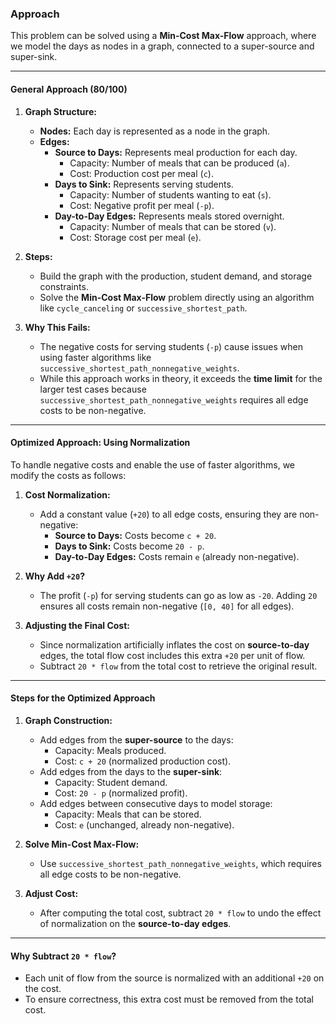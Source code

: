 ### Approach

This problem can be solved using a **Min-Cost Max-Flow** approach, where we model the days as nodes in a graph, connected to a super-source and super-sink.

---

#### General Approach (80/100)

1. **Graph Structure:**
   - **Nodes:** Each day is represented as a node in the graph.
   - **Edges:**
     - **Source to Days:** Represents meal production for each day.
       - Capacity: Number of meals that can be produced (`a`).
       - Cost: Production cost per meal (`c`).
     - **Days to Sink:** Represents serving students.
       - Capacity: Number of students wanting to eat (`s`).
       - Cost: Negative profit per meal (`-p`).
     - **Day-to-Day Edges:** Represents meals stored overnight.
       - Capacity: Number of meals that can be stored (`v`).
       - Cost: Storage cost per meal (`e`).

2. **Steps:**
   - Build the graph with the production, student demand, and storage constraints.
   - Solve the **Min-Cost Max-Flow** problem directly using an algorithm like `cycle_canceling` or `successive_shortest_path`.

3. **Why This Fails:**
   - The negative costs for serving students (`-p`) cause issues when using faster algorithms like `successive_shortest_path_nonnegative_weights`.
   - While this approach works in theory, it exceeds the **time limit** for the larger test cases because `successive_shortest_path_nonnegative_weights` requires all edge costs to be non-negative.

---

#### Optimized Approach: Using Normalization

To handle negative costs and enable the use of faster algorithms, we modify the costs as follows:

1. **Cost Normalization:**
   - Add a constant value (`+20`) to all edge costs, ensuring they are non-negative:
     - **Source to Days:** Costs become `c + 20`.
     - **Days to Sink:** Costs become `20 - p`.
     - **Day-to-Day Edges:** Costs remain `e` (already non-negative).

2. **Why Add `+20`?**
   - The profit (`-p`) for serving students can go as low as `-20`. Adding `20` ensures all costs remain non-negative (`[0, 40]` for all edges).

3. **Adjusting the Final Cost:**
   - Since normalization artificially inflates the cost on **source-to-day** edges, the total flow cost includes this extra `+20` per unit of flow.
   - Subtract `20 * flow` from the total cost to retrieve the original result.

---

#### Steps for the Optimized Approach

1. **Graph Construction:**
   - Add edges from the **super-source** to the days:
     - Capacity: Meals produced.
     - Cost: `c + 20` (normalized production cost).
   - Add edges from the days to the **super-sink**:
     - Capacity: Student demand.
     - Cost: `20 - p` (normalized profit).
   - Add edges between consecutive days to model storage:
     - Capacity: Meals that can be stored.
     - Cost: `e` (unchanged, already non-negative).

2. **Solve Min-Cost Max-Flow:**
   - Use `successive_shortest_path_nonnegative_weights`, which requires all edge costs to be non-negative.

3. **Adjust Cost:**
   - After computing the total cost, subtract `20 * flow` to undo the effect of normalization on the **source-to-day edges**.

---

#### Why Subtract `20 * flow`?

- Each unit of flow from the source is normalized with an additional `+20` on the cost.
- To ensure correctness, this extra cost must be removed from the total cost.